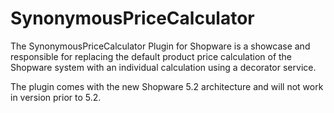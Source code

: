 # SynonymousPriceCalculator
The SynonymousPriceCalculator Plugin for Shopware is a showcase and responsible for replacing the default product price calculation of the Shopware system with an individual calculation using a decorator service.

The plugin comes with the new Shopware 5.2 architecture and will not work in version prior to 5.2.
